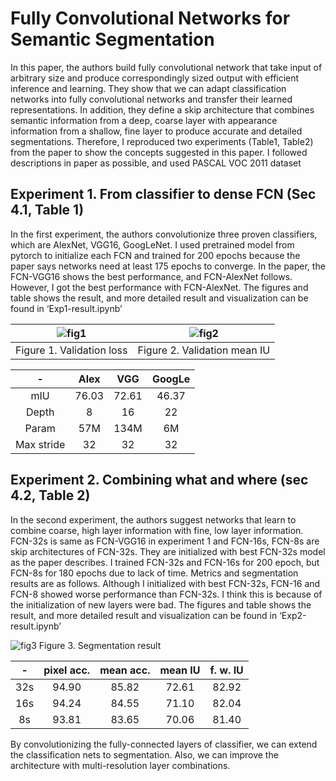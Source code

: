 # Fully Convolutional Networks for Semantic Segmentation

In this paper, the authors build fully convolutional network that take input of arbitrary size and produce correspondingly sized output with efficient inference and learning. They show that we can adapt classification networks into fully convolutional networks and transfer their learned representations. In addition, they define a skip architecture that combines semantic information from a deep, coarse layer with appearance information from a shallow, fine layer to produce accurate and detailed segmentations.
Therefore, I reproduced two experiments (Table1, Table2) from the paper to show the concepts suggested in this paper. I followed descriptions in paper as possible, and used PASCAL VOC 2011 dataset

## Experiment 1. From classifier to dense FCN (Sec 4.1, Table 1)
In the first experiment, the authors convolutionize three proven classifiers, which are AlexNet, VGG16, GoogLeNet. I used pretrained model from pytorch to initialize each FCN and trained for 200 epochs because the paper says networks need at least 175 epochs to converge. In the paper, the FCN-VGG16 shows the best performance, and FCN-AlexNet follows. However, I got the best performance with FCN-AlexNet. The figures and table shows the result, and more detailed result and visualization can be found in ‘Exp1-result.ipynb’ 

![fig1](https://user-images.githubusercontent.com/52485688/87548598-b1be3880-c6e7-11ea-80a0-0ec7b08404e3.png)  |  ![fig2](https://user-images.githubusercontent.com/52485688/87548604-b387fc00-c6e7-11ea-832b-63f8485d1c1e.png)
:-------------------------:|:-------------------------:
Figure 1. Validation loss | Figure 2. Validation mean IU


|-|	Alex|	VGG|	GoogLe|
|:----:|:----:|:----:|:----:|
|mIU|	76.03|	72.61|46.37|
|Depth|	8|	16|	22|
|Param|	57M|	134M|	6M|
|Max stride|	32|	32|	32|


## Experiment 2. Combining what and where (sec 4.2, Table 2)
In the second experiment, the authors suggest networks that learn to combine coarse, high layer information with fine, low layer information. FCN-32s is same as FCN-VGG16 in experiment 1 and FCN-16s, FCN-8s are skip architectures of FCN-32s. They are initialized with best FCN-32s model as the paper describes. I trained FCN-32s and FCN-16s for 200 epoch, but FCN-8s for 180 epochs due to lack of time. Metrics and segmentation results are as follows. Although I initialized with best FCN-32s, FCN-16 and FCN-8 showed worse performance than FCN-32s. I think this is because of the initialization of new layers were bad. The figures and table shows the result, and more detailed result and visualization can be found in ‘Exp2-result.ipynb’ 

![fig3](https://user-images.githubusercontent.com/52485688/87548610-b551bf80-c6e7-11ea-912d-36d6f6dd94b1.png)
Figure 3. Segmentation result

|-|	pixel acc.|	mean acc.|	mean IU|	f. w. IU|
|:----:|:----:|:----:|:----:|:----:|
|32s|	94.90|	85.82|	72.61|	82.92|
|16s|	94.24|	84.55|	71.10|	82.04|
|8s|	93.81|	83.65|	70.06|	81.40|


By convolutionizing the fully-connected layers of classifier, we can extend the classification nets to segmentation. Also, we can improve the architecture with multi-resolution layer combinations.
